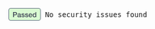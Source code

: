 <pre><div style="display: flex; align-items: center; text-align: center"><svg width="64" height="25" viewBox="0 0 64 25" fill="none" xmlns="http://www.w3.org/2000/svg"><rect x="0.5" y="0.5" width="63" height="24" rx="3.5" fill="#D9FAD2"/><rect x="0.5" y="0.5" width="63" height="24" rx="3.5" stroke="#5E6D81"/><path d="M9.064 8.004H13.474C14.1833 8.004 14.762 8.10667 15.21 8.312C15.658 8.51733 16.0033 8.774 16.246 9.082C16.4887 9.39 16.652 9.726 16.736 10.09C16.8293 10.454 16.876 10.79 16.876 11.098C16.876 11.406 16.8293 11.742 16.736 12.106C16.652 12.4607 16.4887 12.792 16.246 13.1C16.0033 13.408 15.658 13.6647 15.21 13.87C14.762 14.066 14.1833 14.164 13.474 14.164H10.814V18H9.064V8.004ZM10.814 12.736H13.376C13.572 12.736 13.7727 12.708 13.978 12.652C14.1833 12.596 14.37 12.5073 14.538 12.386C14.7153 12.2553 14.8553 12.0873 14.958 11.882C15.07 11.6673 15.126 11.4013 15.126 11.084C15.126 10.7573 15.0793 10.4867 14.986 10.272C14.8927 10.0573 14.7667 9.88933 14.608 9.768C14.4493 9.63733 14.2673 9.54867 14.062 9.502C13.8567 9.45533 13.6373 9.432 13.404 9.432H10.814V12.736ZM24.2399 16.39C24.2399 16.586 24.2632 16.726 24.3099 16.81C24.3659 16.894 24.4686 16.936 24.6179 16.936C24.6646 16.936 24.7206 16.936 24.7859 16.936C24.8512 16.936 24.9259 16.9267 25.0099 16.908V18.014C24.9539 18.0327 24.8792 18.0513 24.7859 18.07C24.7019 18.098 24.6132 18.1213 24.5199 18.14C24.4266 18.1587 24.3332 18.1727 24.2399 18.182C24.1466 18.1913 24.0672 18.196 24.0019 18.196C23.6752 18.196 23.4046 18.1307 23.1899 18C22.9752 17.8693 22.8352 17.6407 22.7699 17.314C22.4526 17.622 22.0606 17.846 21.5939 17.986C21.1366 18.126 20.6932 18.196 20.2639 18.196C19.9372 18.196 19.6246 18.1493 19.3259 18.056C19.0272 17.972 18.7612 17.846 18.5279 17.678C18.3039 17.5007 18.1219 17.2813 17.9819 17.02C17.8512 16.7493 17.7859 16.4367 17.7859 16.082C17.7859 15.634 17.8652 15.27 18.0239 14.99C18.1919 14.71 18.4066 14.4907 18.6679 14.332C18.9386 14.1733 19.2372 14.0613 19.5639 13.996C19.8999 13.9213 20.2359 13.8653 20.5719 13.828C20.8612 13.772 21.1366 13.7347 21.3979 13.716C21.6592 13.688 21.8879 13.646 22.0839 13.59C22.2892 13.534 22.4479 13.45 22.5599 13.338C22.6812 13.2167 22.7419 13.0393 22.7419 12.806C22.7419 12.6007 22.6906 12.4327 22.5879 12.302C22.4946 12.1713 22.3732 12.0733 22.2239 12.008C22.0839 11.9333 21.9252 11.8867 21.7479 11.868C21.5706 11.84 21.4026 11.826 21.2439 11.826C20.7959 11.826 20.4272 11.9193 20.1379 12.106C19.8486 12.2927 19.6852 12.582 19.6479 12.974H18.0519C18.0799 12.5073 18.1919 12.12 18.3879 11.812C18.5839 11.504 18.8312 11.2567 19.1299 11.07C19.4379 10.8833 19.7832 10.7527 20.1659 10.678C20.5486 10.6033 20.9406 10.566 21.3419 10.566C21.6966 10.566 22.0466 10.6033 22.3919 10.678C22.7372 10.7527 23.0452 10.874 23.3159 11.042C23.5959 11.21 23.8199 11.4293 23.9879 11.7C24.1559 11.9613 24.2399 12.2833 24.2399 12.666V16.39ZM22.6439 14.374C22.4012 14.5327 22.1026 14.6307 21.7479 14.668C21.3932 14.696 21.0386 14.7427 20.6839 14.808C20.5159 14.836 20.3526 14.878 20.1939 14.934C20.0352 14.9807 19.8952 15.0507 19.7739 15.144C19.6526 15.228 19.5546 15.3447 19.4799 15.494C19.4146 15.634 19.3819 15.8067 19.3819 16.012C19.3819 16.1893 19.4332 16.3387 19.5359 16.46C19.6386 16.5813 19.7599 16.6793 19.8999 16.754C20.0492 16.8193 20.2079 16.866 20.3759 16.894C20.5532 16.922 20.7119 16.936 20.8519 16.936C21.0292 16.936 21.2206 16.9127 21.4259 16.866C21.6312 16.8193 21.8226 16.74 21.9999 16.628C22.1866 16.516 22.3406 16.376 22.4619 16.208C22.5832 16.0307 22.6439 15.816 22.6439 15.564V14.374ZM27.1612 15.676C27.2079 16.1427 27.3852 16.4693 27.6932 16.656C28.0012 16.8427 28.3699 16.936 28.7992 16.936C28.9485 16.936 29.1165 16.9267 29.3032 16.908C29.4992 16.88 29.6812 16.8333 29.8492 16.768C30.0172 16.7027 30.1525 16.6093 30.2552 16.488C30.3672 16.3573 30.4185 16.1893 30.4092 15.984C30.3999 15.7787 30.3252 15.6107 30.1852 15.48C30.0452 15.3493 29.8632 15.2467 29.6392 15.172C29.4245 15.088 29.1772 15.018 28.8972 14.962C28.6172 14.906 28.3325 14.8453 28.0432 14.78C27.7445 14.7147 27.4552 14.6353 27.1752 14.542C26.9045 14.4487 26.6572 14.3227 26.4332 14.164C26.2185 14.0053 26.0459 13.8047 25.9152 13.562C25.7845 13.31 25.7192 13.002 25.7192 12.638C25.7192 12.246 25.8125 11.9193 25.9992 11.658C26.1952 11.3873 26.4379 11.1727 26.7272 11.014C27.0259 10.846 27.3525 10.7293 27.7072 10.664C28.0712 10.5987 28.4165 10.566 28.7432 10.566C29.1165 10.566 29.4712 10.608 29.8072 10.692C30.1525 10.7667 30.4605 10.8927 30.7312 11.07C31.0112 11.2473 31.2399 11.4807 31.4172 11.77C31.6039 12.05 31.7205 12.3907 31.7672 12.792H30.1012C30.0265 12.4093 29.8492 12.1527 29.5692 12.022C29.2985 11.8913 28.9859 11.826 28.6312 11.826C28.5192 11.826 28.3839 11.8353 28.2252 11.854C28.0759 11.8727 27.9312 11.91 27.7912 11.966C27.6605 12.0127 27.5485 12.0873 27.4552 12.19C27.3619 12.2833 27.3152 12.4093 27.3152 12.568C27.3152 12.764 27.3805 12.9227 27.5112 13.044C27.6512 13.1653 27.8285 13.268 28.0432 13.352C28.2672 13.4267 28.5192 13.492 28.7992 13.548C29.0792 13.604 29.3685 13.6647 29.6672 13.73C29.9565 13.7953 30.2412 13.8747 30.5212 13.968C30.8012 14.0613 31.0485 14.1873 31.2632 14.346C31.4872 14.5047 31.6645 14.7053 31.7952 14.948C31.9352 15.1907 32.0052 15.4893 32.0052 15.844C32.0052 16.2733 31.9072 16.6373 31.7112 16.936C31.5152 17.2347 31.2585 17.4773 30.9412 17.664C30.6332 17.8507 30.2879 17.986 29.9052 18.07C29.5225 18.154 29.1445 18.196 28.7712 18.196C28.3139 18.196 27.8892 18.1447 27.4972 18.042C27.1145 17.9393 26.7785 17.7853 26.4892 17.58C26.2092 17.3653 25.9852 17.104 25.8172 16.796C25.6585 16.4787 25.5745 16.1053 25.5652 15.676H27.1612ZM34.421 15.676C34.4676 16.1427 34.645 16.4693 34.953 16.656C35.261 16.8427 35.6296 16.936 36.059 16.936C36.2083 16.936 36.3763 16.9267 36.563 16.908C36.759 16.88 36.941 16.8333 37.109 16.768C37.277 16.7027 37.4123 16.6093 37.515 16.488C37.627 16.3573 37.6783 16.1893 37.669 15.984C37.6596 15.7787 37.585 15.6107 37.445 15.48C37.305 15.3493 37.123 15.2467 36.899 15.172C36.6843 15.088 36.437 15.018 36.157 14.962C35.877 14.906 35.5923 14.8453 35.303 14.78C35.0043 14.7147 34.715 14.6353 34.435 14.542C34.1643 14.4487 33.917 14.3227 33.693 14.164C33.4783 14.0053 33.3056 13.8047 33.175 13.562C33.0443 13.31 32.979 13.002 32.979 12.638C32.979 12.246 33.0723 11.9193 33.259 11.658C33.455 11.3873 33.6976 11.1727 33.987 11.014C34.2856 10.846 34.6123 10.7293 34.967 10.664C35.331 10.5987 35.6763 10.566 36.003 10.566C36.3763 10.566 36.731 10.608 37.067 10.692C37.4123 10.7667 37.7203 10.8927 37.991 11.07C38.271 11.2473 38.4996 11.4807 38.677 11.77C38.8636 12.05 38.9803 12.3907 39.027 12.792H37.361C37.2863 12.4093 37.109 12.1527 36.829 12.022C36.5583 11.8913 36.2456 11.826 35.891 11.826C35.779 11.826 35.6436 11.8353 35.485 11.854C35.3356 11.8727 35.191 11.91 35.051 11.966C34.9203 12.0127 34.8083 12.0873 34.715 12.19C34.6216 12.2833 34.575 12.4093 34.575 12.568C34.575 12.764 34.6403 12.9227 34.771 13.044C34.911 13.1653 35.0883 13.268 35.303 13.352C35.527 13.4267 35.779 13.492 36.059 13.548C36.339 13.604 36.6283 13.6647 36.927 13.73C37.2163 13.7953 37.501 13.8747 37.781 13.968C38.061 14.0613 38.3083 14.1873 38.523 14.346C38.747 14.5047 38.9243 14.7053 39.055 14.948C39.195 15.1907 39.265 15.4893 39.265 15.844C39.265 16.2733 39.167 16.6373 38.971 16.936C38.775 17.2347 38.5183 17.4773 38.201 17.664C37.893 17.8507 37.5476 17.986 37.165 18.07C36.7823 18.154 36.4043 18.196 36.031 18.196C35.5736 18.196 35.149 18.1447 34.757 18.042C34.3743 17.9393 34.0383 17.7853 33.749 17.58C33.469 17.3653 33.245 17.104 33.077 16.796C32.9183 16.4787 32.8343 16.1053 32.825 15.676H34.421ZM45.4467 13.744C45.4281 13.492 45.3721 13.2493 45.2787 13.016C45.1947 12.7827 45.0734 12.582 44.9147 12.414C44.7654 12.2367 44.5787 12.0967 44.3547 11.994C44.1401 11.882 43.8974 11.826 43.6267 11.826C43.3467 11.826 43.0901 11.8773 42.8567 11.98C42.6327 12.0733 42.4367 12.2087 42.2687 12.386C42.1101 12.554 41.9794 12.7547 41.8767 12.988C41.7834 13.2213 41.7321 13.4733 41.7227 13.744H45.4467ZM41.7227 14.794C41.7227 15.074 41.7601 15.3447 41.8347 15.606C41.9187 15.8673 42.0401 16.096 42.1987 16.292C42.3574 16.488 42.5581 16.6467 42.8007 16.768C43.0434 16.88 43.3327 16.936 43.6687 16.936C44.1354 16.936 44.5087 16.838 44.7887 16.642C45.0781 16.4367 45.2927 16.1333 45.4327 15.732H46.9447C46.8607 16.124 46.7161 16.474 46.5107 16.782C46.3054 17.09 46.0581 17.3513 45.7687 17.566C45.4794 17.7713 45.1527 17.9253 44.7887 18.028C44.4341 18.14 44.0607 18.196 43.6687 18.196C43.0994 18.196 42.5954 18.1027 42.1567 17.916C41.7181 17.7293 41.3447 17.468 41.0367 17.132C40.7381 16.796 40.5094 16.3947 40.3507 15.928C40.2014 15.4613 40.1267 14.948 40.1267 14.388C40.1267 13.8747 40.2061 13.3893 40.3647 12.932C40.5327 12.4653 40.7661 12.0593 41.0647 11.714C41.3727 11.3593 41.7414 11.0793 42.1707 10.874C42.6001 10.6687 43.0854 10.566 43.6267 10.566C44.1961 10.566 44.7047 10.6873 45.1527 10.93C45.6101 11.1633 45.9881 11.476 46.2867 11.868C46.5854 12.26 46.8001 12.7127 46.9307 13.226C47.0707 13.73 47.1081 14.2527 47.0427 14.794H41.7227ZM55.074 18H53.562V17.02H53.534C53.3193 17.44 53.0067 17.7433 52.596 17.93C52.1853 18.1073 51.7513 18.196 51.294 18.196C50.7247 18.196 50.2253 18.098 49.796 17.902C49.376 17.6967 49.026 17.4213 48.746 17.076C48.466 16.7307 48.256 16.3247 48.116 15.858C47.976 15.382 47.906 14.8733 47.906 14.332C47.906 13.6787 47.9947 13.114 48.172 12.638C48.3493 12.162 48.5827 11.77 48.872 11.462C49.1707 11.154 49.5067 10.93 49.88 10.79C50.2627 10.6407 50.65 10.566 51.042 10.566C51.266 10.566 51.4947 10.5893 51.728 10.636C51.9613 10.6733 52.1853 10.7387 52.4 10.832C52.6147 10.9253 52.8107 11.0467 52.988 11.196C53.1747 11.336 53.3287 11.504 53.45 11.7H53.478V8.004H55.074V18ZM49.502 14.458C49.502 14.766 49.5393 15.0693 49.614 15.368C49.698 15.6667 49.8193 15.9327 49.978 16.166C50.146 16.3993 50.356 16.586 50.608 16.726C50.86 16.866 51.1587 16.936 51.504 16.936C51.8587 16.936 52.162 16.8613 52.414 16.712C52.6753 16.5627 52.8853 16.3667 53.044 16.124C53.212 15.8813 53.3333 15.6107 53.408 15.312C53.492 15.004 53.534 14.6913 53.534 14.374C53.534 13.5713 53.352 12.946 52.988 12.498C52.6333 12.05 52.148 11.826 51.532 11.826C51.1587 11.826 50.8413 11.9053 50.58 12.064C50.328 12.2133 50.118 12.414 49.95 12.666C49.7913 12.9087 49.6747 13.1887 49.6 13.506C49.5347 13.814 49.502 14.1313 49.502 14.458Z" fill="#414857"/></svg> No security issues found</div></pre>